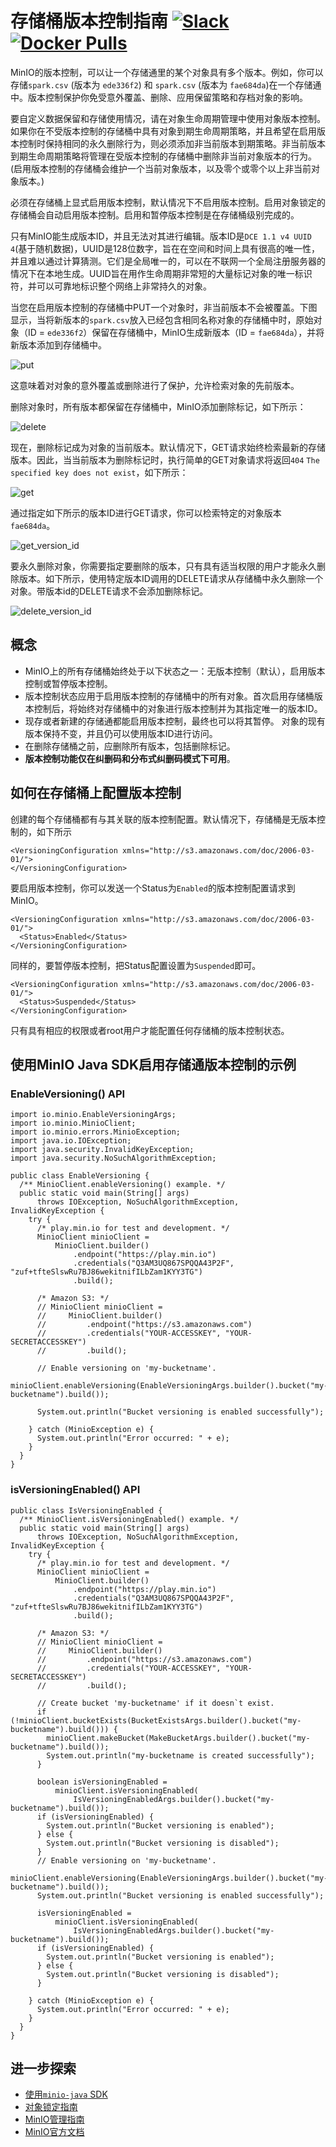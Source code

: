 # 存储桶版本控制指南 [![Slack](https://slack.min.io/slack?type=svg)](https://slack.min.io) [![Docker Pulls](https://img.shields.io/docker/pulls/minio/minio.svg?maxAge=31536000)](https://hub.docker.com/r/minio/minio/)

MinIO的版本控制，可以让一个存储通里的某个对象具有多个版本。例如，你可以存储`spark.csv` (版本为 `ede336f2`) 和 `spark.csv` (版本为 `fae684da`)在一个存储通中。版本控制保护你免受意外覆盖、删除、应用保留策略和存档对象的影响。

要自定义数据保留和存储使用情况，请在对象生命周期管理中使用对象版本控制。如果你在不受版本控制的存储桶中具有对象到期生命周期策略，并且希望在启用版本控制时保持相同的永久删除行为，则必须添加非当前版本到期策略。非当前版本到期生命周期策略将管理在受版本控制的存储桶中删除非当前对象版本的行为。(启用版本控制的存储桶会维护一个当前对象版本，以及零个或零个以上非当前对象版本。) 

必须在存储桶上显式启用版本控制，默认情况下不启用版本控制。启用对象锁定的存储桶会自动启用版本控制。启用和暂停版本控制是在存储桶级别完成的。

只有MinIO能生成版本ID，并且无法对其进行编辑。版本ID是`DCE 1.1 v4 UUID 4`(基于随机数据)，UUID是128位数字，旨在在空间和时间上具有很高的唯一性，并且难以通过计算猜测。它们是全局唯一的，可以在不联网一个全局注册服务器的情况下在本地生成。UUID旨在用作生命周期非常短的大量标记对象的唯一标识符，并可以可靠地标识整个网络上非常持久的对象。

当您在启用版本控制的存储桶中PUT一个对象时，非当前版本不会被覆盖。下图显示，当将新版本的`spark.csv`放入已经包含相同名称对象的存储桶中时，原始对象（ID = `ede336f2`）保留在存储桶中，MinIO生成新版本（ID = `fae684da`），并将新版本添加到存储桶中。

![put](https://raw.githubusercontent.com/minio/minio/master/docs/zh_CN/bucket/versioning/versioning_PUT_versionEnabled.png)

这意味着对对象的意外覆盖或删除进行了保护，允许检索对象的先前版本。

删除对象时，所有版本都保留在存储桶中，MinIO添加删除标记，如下所示：

![delete](https://raw.githubusercontent.com/minio/minio/master/docs/zh_CN/bucket/versioning/versioning_DELETE_versionEnabled.png)

现在，删除标记成为对象的当前版本。默认情况下，GET请求始终检索最新的存储版本。因此，当当前版本为删除标记时，执行简单的GET对象请求将返回`404` `The specified key does not exist`，如下所示：

![get](https://raw.githubusercontent.com/minio/minio/master/docs/zh_CN/bucket/versioning/versioning_GET_versionEnabled.png)

通过指定如下所示的版本ID进行GET请求，你可以检索特定的对象版本`fae684da`。

![get_version_id](https://raw.githubusercontent.com/minio/minio/master/docs/zh_CN/bucket/versioning/versioning_GET_versionEnabled_id.png)

要永久删除对象，你需要指定要删除的版本，只有具有适当权限的用户才能永久删除版本。如下所示，使用特定版本ID调用的DELETE请求从存储桶中永久删除一个对象。带版本id的DELETE请求不会添加删除标记。

![delete_version_id](https://raw.githubusercontent.com/minio/minio/master/docs/zh_CN/bucket/versioning/versioning_DELETE_versionEnabled_id.png)

## 概念
- MinIO上的所有存储桶始终处于以下状态之一：无版本控制（默认），启用版本控制或暂停版本控制。
- 版本控制状态应用于启用版本控制的存储桶中的所有对象。首次启用存储桶版本控制后，将始终对存储桶中的对象进行版本控制并为其指定唯一的版本ID。
- 现存或者新建的存储通都能启用版本控制，最终也可以将其暂停。 对象的现有版本保持不变，并且仍可以使用版本ID进行访问。
- 在删除存储桶之前，应删除所有版本，包括删除标记。
- **版本控制功能仅在纠删码和分布式纠删码模式下可用**。

## 如何在存储桶上配置版本控制
创建的每个存储桶都有与其关联的版本控制配置。默认情况下，存储桶是无版本控制的，如下所示
```
<VersioningConfiguration xmlns="http://s3.amazonaws.com/doc/2006-03-01/">
</VersioningConfiguration>
```

要启用版本控制，你可以发送一个Status为`Enabled`的版本控制配置请求到MinIO。
```
<VersioningConfiguration xmlns="http://s3.amazonaws.com/doc/2006-03-01/">
  <Status>Enabled</Status>
</VersioningConfiguration>
```

同样的，要暂停版本控制，把Status配置设置为`Suspended`即可。
```
<VersioningConfiguration xmlns="http://s3.amazonaws.com/doc/2006-03-01/">
  <Status>Suspended</Status>
</VersioningConfiguration>
```

只有具有相应的权限或者root用户才能配置任何存储桶的版本控制状态。

## 使用MinIO Java SDK启用存储通版本控制的示例

### EnableVersioning() API

```
import io.minio.EnableVersioningArgs;
import io.minio.MinioClient;
import io.minio.errors.MinioException;
import java.io.IOException;
import java.security.InvalidKeyException;
import java.security.NoSuchAlgorithmException;

public class EnableVersioning {
  /** MinioClient.enableVersioning() example. */
  public static void main(String[] args)
      throws IOException, NoSuchAlgorithmException, InvalidKeyException {
    try {
      /* play.min.io for test and development. */
      MinioClient minioClient =
          MinioClient.builder()
              .endpoint("https://play.min.io")
              .credentials("Q3AM3UQ867SPQQA43P2F", "zuf+tfteSlswRu7BJ86wekitnifILbZam1KYY3TG")
              .build();

      /* Amazon S3: */
      // MinioClient minioClient =
      //     MinioClient.builder()
      //         .endpoint("https://s3.amazonaws.com")
      //         .credentials("YOUR-ACCESSKEY", "YOUR-SECRETACCESSKEY")
      //         .build();

      // Enable versioning on 'my-bucketname'.
      minioClient.enableVersioning(EnableVersioningArgs.builder().bucket("my-bucketname").build());

      System.out.println("Bucket versioning is enabled successfully");

    } catch (MinioException e) {
      System.out.println("Error occurred: " + e);
    }
  }
}
```

### isVersioningEnabled() API

```
public class IsVersioningEnabled {
  /** MinioClient.isVersioningEnabled() example. */
  public static void main(String[] args)
      throws IOException, NoSuchAlgorithmException, InvalidKeyException {
    try {
      /* play.min.io for test and development. */
      MinioClient minioClient =
          MinioClient.builder()
              .endpoint("https://play.min.io")
              .credentials("Q3AM3UQ867SPQQA43P2F", "zuf+tfteSlswRu7BJ86wekitnifILbZam1KYY3TG")
              .build();

      /* Amazon S3: */
      // MinioClient minioClient =
      //     MinioClient.builder()
      //         .endpoint("https://s3.amazonaws.com")
      //         .credentials("YOUR-ACCESSKEY", "YOUR-SECRETACCESSKEY")
      //         .build();

      // Create bucket 'my-bucketname' if it doesn`t exist.
      if (!minioClient.bucketExists(BucketExistsArgs.builder().bucket("my-bucketname").build())) {
        minioClient.makeBucket(MakeBucketArgs.builder().bucket("my-bucketname").build());
        System.out.println("my-bucketname is created successfully");
      }

      boolean isVersioningEnabled =
          minioClient.isVersioningEnabled(
              IsVersioningEnabledArgs.builder().bucket("my-bucketname").build());
      if (isVersioningEnabled) {
        System.out.println("Bucket versioning is enabled");
      } else {
        System.out.println("Bucket versioning is disabled");
      }
      // Enable versioning on 'my-bucketname'.
      minioClient.enableVersioning(EnableVersioningArgs.builder().bucket("my-bucketname").build());
      System.out.println("Bucket versioning is enabled successfully");

      isVersioningEnabled =
          minioClient.isVersioningEnabled(
              IsVersioningEnabledArgs.builder().bucket("my-bucketname").build());
      if (isVersioningEnabled) {
        System.out.println("Bucket versioning is enabled");
      } else {
        System.out.println("Bucket versioning is disabled");
      }

    } catch (MinioException e) {
      System.out.println("Error occurred: " + e);
    }
  }
}
```

## 进一步探索
- [使用`minio-java` SDK](https://docs.minio.io/cn/java-client-quickstart-guide.html)
- [对象锁定指南](https://docs.minio.io/docs/minio-bucket-object-lock-guide.html)
- [MinIO管理指南](https://docs.min.io/docs/minio-admin-complete-guide.html)
- [MinIO官方文档](https://docs.min.io/cn/)
